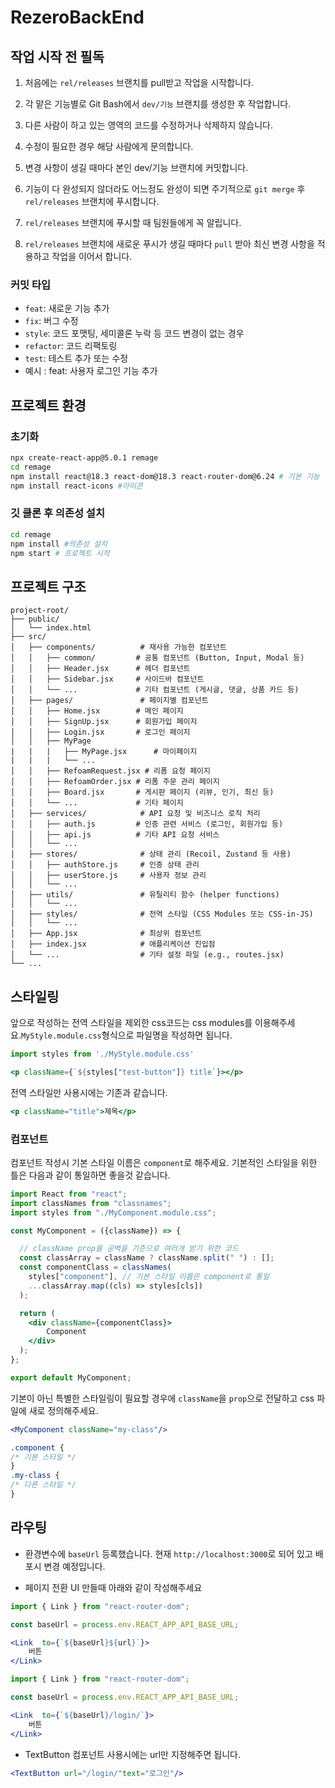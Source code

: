 # RezeroBackEnd
## 작업 시작 전 필독
1. 처음에는 `rel/releases` 브랜치를 pull받고 작업을 시작합니다.

2. 각 맡은 기능별로 Git Bash에서 `dev/기능` 브랜치를 생성한 후 작업합니다.

3. 다른 사람이 하고 있는 영역의 코드를 수정하거나 삭제하지 않습니다.

4. 수정이 필요한 경우 해당 사람에게 문의합니다.

5. 변경 사항이 생길 때마다 본인 dev/기능 브랜치에 커밋합니다.

7. 기능이 다 완성되지 않더라도 어느정도 완성이 되면 주기적으로 `git merge` 후 `rel/releases` 브랜치에 푸시합니다.

8. `rel/releases` 브랜치에 푸시할 때 팀원들에게 꼭 알립니다.

9. `rel/releases` 브랜치에 새로운 푸시가 생길 때마다 `pull` 받아 최신 변경 사항을 적용하고 작업을 이어서 합니다.
### 커밋 타입

- `feat`: 새로운 기능 추가
- `fix`: 버그 수정
- `style`: 코드 포맷팅, 세미콜론 누락 등 코드 변경이 없는 경우
- `refactor`: 코드 리팩토링
- `test`: 테스트 추가 또는 수정
- 예시 : feat: 사용자 로그인 기능 추가


## 프로젝트 환경

### 초기화
```bash
npx create-react-app@5.0.1 remage
cd remage
npm install react@18.3 react-dom@18.3 react-router-dom@6.24 # 기본 기능
npm install react-icons #아이콘
```

### 깃 클론 후 의존성 설치
```bash
cd remage
npm install #의존성 설치
npm start # 프로젝트 시작
```

## 프로젝트 구조
```text
project-root/
├── public/
│   └── index.html
├── src/
│   ├── components/          # 재사용 가능한 컴포넌트
│   │   ├── common/         # 공통 컴포넌트 (Button, Input, Modal 등)
│   │   ├── Header.jsx      # 헤더 컴포넌트
│   │   ├── Sidebar.jsx     # 사이드바 컴포넌트
│   │   └── ...             # 기타 컴포넌트 (게시글, 댓글, 상품 카드 등)
│   ├── pages/               # 페이지별 컴포넌트
│   │   ├── Home.jsx        # 메인 페이지
│   │   ├── SignUp.jsx      # 회원가입 페이지
│   │   ├── Login.jsx       # 로그인 페이지
│   │   ├── MyPage
|   |   |   ├── MyPage.jsx      # 마이페이지
|   |   |   └── ...
│   │   ├── RefoamRequest.jsx # 리폼 요청 페이지
│   │   ├── RefoamOrder.jsx # 리폼 주문 관리 페이지
│   │   ├── Board.jsx       # 게시판 페이지 (리뷰, 인기, 최신 등)
│   │   └── ...             # 기타 페이지
│   ├── services/            # API 요청 및 비즈니스 로직 처리
│   │   ├── auth.js         # 인증 관련 서비스 (로그인, 회원가입 등)
│   │   ├── api.js          # 기타 API 요청 서비스
│   │   └── ...
│   ├── stores/              # 상태 관리 (Recoil, Zustand 등 사용)
│   │   ├── authStore.js     # 인증 상태 관리
│   │   ├── userStore.js     # 사용자 정보 관리
│   │   └── ...
│   ├── utils/               # 유틸리티 함수 (helper functions)
│   │   └── ...
│   ├── styles/              # 전역 스타일 (CSS Modules 또는 CSS-in-JS)
│   │   └── ...
│   ├── App.jsx              # 최상위 컴포넌트
│   ├── index.jsx            # 애플리케이션 진입점
│   └── ...                  # 기타 설정 파일 (e.g., routes.jsx)
└── ...
```

## 스타일링
앞으로 작성하는 전역 스타일을 제외한 css코드는 css modules를 이용해주세요.`MyStyle.module.css`형식으로 파일명을 작성하면 됩니다.

```jsx
import styles from './MyStyle.module.css'

<p className={`${styles["test-button"]} title`}></p>
```
전역 스타일만 사용시에는 기존과 같습니다.
```jsx
<p className="title">제목</p>
```




### 컴포넌트
컴포넌트 작성시 기본 스타일 이름은 `component`로 해주세요. 기본적인 스타일을 위한 틀은 다음과 같이 통일하면 좋을것 같습니다.
```jsx
import React from "react";
import classNames from "classnames";
import styles from "./MyComponent.module.css";

const MyComponent = ({className}) => {

  // className prop을 공백을 기준으로 여러개 받기 위한 코드
  const classArray = className ? className.split(" ") : [];
  const componentClass = classNames(
    styles["component"], // 기본 스타일 이름은 component로 통일
    ...classArray.map((cls) => styles[cls])
  );

  return (
    <div className={componentClass}>
        Component
    </div>
  );
};

export default MyComponent;
```
기본이 아닌 특별한 스타일링이 필요할 경우에 `className`을 `prop`으로 전달하고 css 파일에 새로 정의해주세요.
```jsx
<MyComponent className="my-class"/>
```
```css
.component {
/* 기본 스타일 */
}
.my-class {
/* 다른 스타일 */
}

```



## 라우팅
- 환경변수에 `baseUrl` 등록했습니다. 현재 `http://localhost:3000`로 되어 있고 배포시 변경 예정입니다.

- 페이지 전환 UI 만들때 아래와 같이 작성해주세요
```jsx
import { Link } from "react-router-dom";

const baseUrl = process.env.REACT_APP_API_BASE_URL;

<Link  to={`${baseUrl}${url}`}>
    버튼
</Link>
```
```jsx
import { Link } from "react-router-dom";

const baseUrl = process.env.REACT_APP_API_BASE_URL;

<Link  to={`${baseUrl}/login/`}>
    버튼
</Link>
```


- TextButton 컴포넌트 사용시에는 url만 지정해주면 됩니다.
```jsx
<TextButton url="/login/"text="로그인"/>
```
